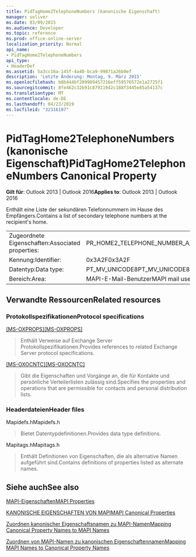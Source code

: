 ```yaml
---
title: PidTagHome2TelephoneNumbers (kanonische Eigenschaft)
manager: soliver
ms.date: 03/09/2015
ms.audience: Developer
ms.topic: reference
ms.prod: office-online-server
localization_priority: Normal
api_name:
- PidTagHome2TelephoneNumbers
api_type:
- HeaderDef
ms.assetid: 5a3cc16a-145f-4a40-bca9-99871a26b0ef
description: 'Letzte Änderung: Montag, 9. März 2015'
ms.openlocfilehash: b0b444bf209989457216eff59576572e1a2725f1
ms.sourcegitcommit: 8fe462c32b91c87911942c188f3445e85a54137c
ms.translationtype: MT
ms.contentlocale: de-DE
ms.lasthandoff: 04/23/2019
ms.locfileid: "32316107"
---
```

# <a name="pidtaghome2telephonenumbers-canonical-property"></a><span data-ttu-id="85095-103">PidTagHome2TelephoneNumbers (kanonische Eigenschaft)</span><span class="sxs-lookup"><span data-stu-id="85095-103">PidTagHome2TelephoneNumbers Canonical Property</span></span>

  
  
<span data-ttu-id="85095-104">**Gilt für**: Outlook 2013 | Outlook 2016</span><span class="sxs-lookup"><span data-stu-id="85095-104">**Applies to**: Outlook 2013 | Outlook 2016</span></span> 
  
<span data-ttu-id="85095-105">Enthält eine Liste der sekundären Telefonnummern im Hause des Empfängers.</span><span class="sxs-lookup"><span data-stu-id="85095-105">Contains a list of secondary telephone numbers at the recipient's home.</span></span>
  
|||
|:-----|:-----|
|<span data-ttu-id="85095-106">Zugeordnete Eigenschaften:</span><span class="sxs-lookup"><span data-stu-id="85095-106">Associated properties:</span></span>  <br/> |<span data-ttu-id="85095-107">PR_HOME2_TELEPHONE_NUMBER_A_MV</span><span class="sxs-lookup"><span data-stu-id="85095-107">PR_HOME2_TELEPHONE_NUMBER_A_MV</span></span>  <br/> |
|<span data-ttu-id="85095-108">Kennung:</span><span class="sxs-lookup"><span data-stu-id="85095-108">Identifier:</span></span>  <br/> |<span data-ttu-id="85095-109">0x3A2F</span><span class="sxs-lookup"><span data-stu-id="85095-109">0x3A2F</span></span>  <br/> |
|<span data-ttu-id="85095-110">Datentyp:</span><span class="sxs-lookup"><span data-stu-id="85095-110">Data type:</span></span>  <br/> |<span data-ttu-id="85095-111">PT_MV_UNICODE8</span><span class="sxs-lookup"><span data-stu-id="85095-111">PT_MV_UNICODE8</span></span>  <br/> |
|<span data-ttu-id="85095-112">Bereich:</span><span class="sxs-lookup"><span data-stu-id="85095-112">Area:</span></span>  <br/> |<span data-ttu-id="85095-113">MAPI-E-Mail-Benutzer</span><span class="sxs-lookup"><span data-stu-id="85095-113">MAPI mail user</span></span>  <br/> |
   
## <a name="related-resources"></a><span data-ttu-id="85095-114">Verwandte Ressourcen</span><span class="sxs-lookup"><span data-stu-id="85095-114">Related resources</span></span>

### <a name="protocol-specifications"></a><span data-ttu-id="85095-115">Protokollspezifikationen</span><span class="sxs-lookup"><span data-stu-id="85095-115">Protocol specifications</span></span>

<span data-ttu-id="85095-116">[[MS-OXPROPS]](https://msdn.microsoft.com/library/f6ab1613-aefe-447d-a49c-18217230b148%28Office.15%29.aspx)</span><span class="sxs-lookup"><span data-stu-id="85095-116">[[MS-OXPROPS]](https://msdn.microsoft.com/library/f6ab1613-aefe-447d-a49c-18217230b148%28Office.15%29.aspx)</span></span>
  
> <span data-ttu-id="85095-117">Enthält Verweise auf Exchange Server Protokollspezifikationen.</span><span class="sxs-lookup"><span data-stu-id="85095-117">Provides references to related Exchange Server protocol specifications.</span></span>
    
<span data-ttu-id="85095-118">[[MS-OXOCNTC]](https://msdn.microsoft.com/library/9b636532-9150-4836-9635-9c9b756c9ccf%28Office.15%29.aspx)</span><span class="sxs-lookup"><span data-stu-id="85095-118">[[MS-OXOCNTC]](https://msdn.microsoft.com/library/9b636532-9150-4836-9635-9c9b756c9ccf%28Office.15%29.aspx)</span></span>
  
> <span data-ttu-id="85095-119">Gibt die Eigenschaften und Vorgänge an, die für Kontakte und persönliche Verteilerlisten zulässig sind.</span><span class="sxs-lookup"><span data-stu-id="85095-119">Specifies the properties and operations that are permissible for contacts and personal distribution lists.</span></span>
    
### <a name="header-files"></a><span data-ttu-id="85095-120">Headerdateien</span><span class="sxs-lookup"><span data-stu-id="85095-120">Header files</span></span>

<span data-ttu-id="85095-121">Mapidefs.h</span><span class="sxs-lookup"><span data-stu-id="85095-121">Mapidefs.h</span></span>
  
> <span data-ttu-id="85095-122">Bietet Datentypdefinitionen.</span><span class="sxs-lookup"><span data-stu-id="85095-122">Provides data type definitions.</span></span>
    
<span data-ttu-id="85095-123">Mapitags.h</span><span class="sxs-lookup"><span data-stu-id="85095-123">Mapitags.h</span></span>
  
> <span data-ttu-id="85095-124">Enthält Definitionen von Eigenschaften, die als alternative Namen aufgeführt sind.</span><span class="sxs-lookup"><span data-stu-id="85095-124">Contains definitions of properties listed as alternate names.</span></span>
    
## <a name="see-also"></a><span data-ttu-id="85095-125">Siehe auch</span><span class="sxs-lookup"><span data-stu-id="85095-125">See also</span></span>



[<span data-ttu-id="85095-126">MAPI-Eigenschaften</span><span class="sxs-lookup"><span data-stu-id="85095-126">MAPI Properties</span></span>](mapi-properties.md)
  
[<span data-ttu-id="85095-127">KANONISCHE EIGENSCHAFTEN VON MAPI</span><span class="sxs-lookup"><span data-stu-id="85095-127">MAPI Canonical Properties</span></span>](mapi-canonical-properties.md)
  
[<span data-ttu-id="85095-128">Zuordnen kanonischer Eigenschaftsnamen zu MAPI-Namen</span><span class="sxs-lookup"><span data-stu-id="85095-128">Mapping Canonical Property Names to MAPI Names</span></span>](mapping-canonical-property-names-to-mapi-names.md)
  
[<span data-ttu-id="85095-129">Zuordnen von MAPI-Namen zu kanonischen Eigenschaftennamen</span><span class="sxs-lookup"><span data-stu-id="85095-129">Mapping MAPI Names to Canonical Property Names</span></span>](mapping-mapi-names-to-canonical-property-names.md)

